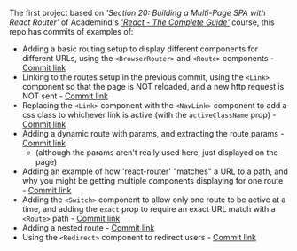 The first project based on *'Section 20: Building a Multi-Page SPA with React Router'* of Academind's *['React - The Complete Guide'](https://acad.link/reactjs)* course, this repo has commits of examples of:

* Adding a basic routing setup to display different components for different URLs, using the `<BrowserRouter>` and `<Route>` components - [Commit link](https://github.com/jro31/react-react-router-demo/commit/e36a12597fb4e7f79bb452bd5a01b6c2020ad434)
* Linking to the routes setup in the previous commit, using the `<Link>` component so that the page is NOT reloaded, and a new http request is NOT sent - [Commit link](https://github.com/jro31/react-react-router-demo/commit/ad8ceb360ad8def4fc9ba37c5a5c119fa61752a6)
* Replacing the `<Link>` component with the `<NavLink>` component to add a css class to whichever link is active (with the `activeClassName` prop) - [Commit link](https://github.com/jro31/react-react-router-demo/commit/1066278dfa2e6267ed3f94debce59e4143a6536f)
* Adding a dynamic route with params, and extracting the route params - [Commit link](https://github.com/jro31/react-react-router-demo/commit/468587b35a92d87b03156bdf9bb9cbc43e863bfb)
  * (although the params aren't really used here, just displayed on the page)
* Adding an example of how 'react-router' "matches" a URL to a path, and why you might be getting multiple components displaying for one route - [Commit link](https://github.com/jro31/react-react-router-demo/commit/7f8b50811dfcdcbb93adaf2df720ea86cc30f295)
* Adding the `<Switch>` component to allow only one route to be active at a time, and adding the `exact` prop to require an exact URL match with a `<Route>` path - [Commit link](https://github.com/jro31/react-react-router-demo/commit/48f0f855f81c78fa6eecd892c77981537d16b7cb)
* Adding a nested route - [Commit link](https://github.com/jro31/react-react-router-demo/commit/ff191108eb4c2c1eaec7977d5ddbde1c7461a47b)
* Using the `<Redirect>` component to redirect users - [Commit link](https://github.com/jro31/react-react-router-demo/commit/4ec9fd5671aaabe2233a126a15acddce89e364ae)
